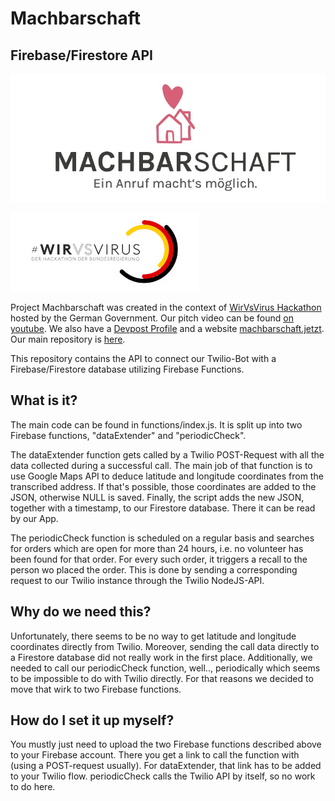 # Machbarschaft
## Firebase/Firestore API

![Machbarschaft Logo](logo.jpeg)

![WirVsVirus Hackathon Logo](Logo_01_300px.jpg)

Project Machbarschaft was created in the context of [WirVsVirus Hackathon](https://wirvsvirushackathon.org/) hosted by the German Government. Our pitch video can be found [on youtube](https://www.youtube.com/watch?v=8YJ0I0dMmWg). We also have a [Devpost Profile](https://devpost.com/software/einanrufhilft) and a website [machbarschaft.jetzt](https://machbarschaft.jetzt/). Our main repository is [here](https://github.com/marc-sommer/machbarschaft).

This repository contains the API to connect our Twilio-Bot with a Firebase/Firestore database utilizing Firebase Functions.

## What is it?

The main code can be found in functions/index.js. It is split up into two Firebase functions, "dataExtender" and "periodicCheck". 

The dataExtender function gets called by a Twilio POST-Request with all the data collected during a successful call. The main job of that function is to use Google Maps API to deduce latitude and longitude coordinates from the transcribed address. If that's possible, those coordinates are added to the JSON, otherwise NULL is saved. Finally, the script adds the new JSON, together with a timestamp, to our Firestore database. There it can be read by our App.

The periodicCheck function is scheduled on a regular basis and searches for orders which are open for more than 24 hours, i.e. no volunteer has been found for that order. For every such order, it triggers a recall to the person wo placed the order. This is done by sending a corresponding request to our Twilio instance through the Twilio NodeJS-API.

## Why do we need this?

Unfortunately, there seems to be no way to get latitude and longitude coordinates directly from Twilio. Moreover, sending the call data directly to a Firestore database did not really work in the first place. Additionally, we needed to call our periodicCheck function, well.., periodically which seems to be impossible to do with Twilio directly. For that reasons we decided to move that wirk to two Firebase functions.

## How do I set it up myself?

You mustly just need to upload the two Firebase functions described above to your Firebase account. There you get a link to call the function with (using a POST-request usually). For dataExtender, that link has to be added to your Twilio flow. periodicCheck calls the Twilio API by itself, so no work to do here.
